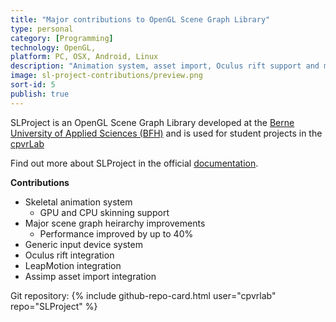 ```yaml
---
title: "Major contributions to OpenGL Scene Graph Library"
type: personal
category: [Programming]
technology: OpenGL, 
platform: PC, OSX, Android, Linux
description: "Animation system, asset import, Oculus rift support and more."
image: sl-project-contributions/preview.png
sort-id: 5
publish: true
---
```


SLProject is an OpenGL Scene Graph Library developed at the [Berne University of Applied Sciences (BFH)](https://www.bfh.ch/en/studies/bachelor/engineering_and_information_technology/information_technology.html) and is used for student projects in the [cpvrLab](https://www.cpvrlab.ti.bfh.ch/)

Find out more about SLProject in the official [documentation](http://cpvrlab.github.io/SLProject_doc/html/index.html).

**Contributions**

* Skeletal animation system
	* GPU and CPU skinning support
* Major scene graph heirarchy improvements
	* Performance improved by up to 40%
* Generic input device system
* Oculus rift integration
* LeapMotion integration
* Assimp asset import integration

Git repository:
{% include github-repo-card.html user="cpvrlab" repo="SLProject" %}  
